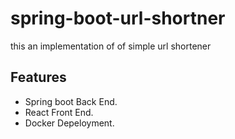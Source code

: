 # spring-boot-url-shortner
this an implementation of of simple url shortener

## Features
- Spring boot Back End.
- React Front End.
- Docker Depeloyment.
